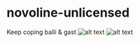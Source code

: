 # novoline-unlicensed
Keep coping balli &amp; gast
![alt text](https://cdn.discordapp.com/attachments/913377178266247178/915860501886558208/Screen_Shot_2021-12-01_at_11.02.24_PM.png)
![alt text](https://cdn.discordapp.com/attachments/913377178266247178/915860502083670036/68747470733a2f2f692e6962622e636f2f4d5a516b76716e2f4c4f4c4f4c4f4c2e706e67.png)
